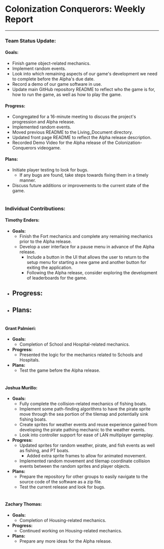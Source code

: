 # **Colonization Conquerors: Weekly Report**
___

### Team Status Update:
#### **Goals:**
- Finish game object-related mechanics.
- Implement random events.
- Look into which remaining aspects of our game's development we need to complete before the Alpha's due date.
- Record a demo of our game software in use.
- Update main GitHub repository README to reflect who the game is for, how to run the game, as well as how to play the game.

#### **Progress:**
- Congregated for a 16-minute meeting to discuss the project's progression and Alpha release.
- Implemented random events.
- Moved previous README to the Living_Document directory.
- Updated front page README to reflect the Alpha release description.
- Recorded Demo Video for the Alpha release of the Colonization-Conquerors videogame.

#### **Plans:**
- Initiate player testing to look for bugs.
  - If any bugs are found, take steps towards fixing them in a timely manner.
- Discuss future additions or improvements to the current state of the game.


#
### Individual Contributions:

#### **Timothy Enders:**
- **Goals:**
  - Finish the Fort mechanics and complete any remaining mechanics prior to the Alpha release.
  - Develop a user interface for a pause menu in advance of the Alpha release.
    - Include a button in the UI that allows the user to return to the setup menu for starting a new game and another button for exiting the application.
    - Following the Alpha release, consider exploring the development of leaderboards for the game.
- **Progress:**
  - 
- **Plans:**
  - 

#
#### **Grant Palmieri:**
- **Goals:**
  - Completion of School and Hospital-related mechanics.
- **Progress:**
  - Presented the logic for the mechanics related to Schools and Hospitals.
- **Plans:**
  - Test the game before the Alpha release.

#
#### **Joshua Murillo:**
- **Goals:**
  - Fully complete the collision-related mechanics of fishing boats.
  - Implement some path-finding algorithms to have the pirate sprite move through the sea portion of the tilemap and potentially sink fishing boats.
  - Create sprites for weather events and reuse experience gained from developing the pirate pathing mechanic to the weather events.
  - Look into controller support for ease of LAN multiplayer gameplay.
- **Progress:**
  - Updated sprites for random weather, pirate, and fish events as well as fishing, and PT boats.
    - Added extra sprite frames to allow for animated movement.
  - Implemented random movement and tilemap coordinate collision events between the random sprites and player objects.
- **Plans:**
  - Prepare the repository for other groups to easily navigate to the source code of the software as a zip file.
  - Test the current release and look for bugs.

#
#### **Zachary Thomas:**
- **Goals:**
  - Completion of Housing-related mechanics.
- **Progress:**
  - Continued working on Housing-related mechanics.
- **Plans:**
  - Prepare any more ideas for the Alpha release.
